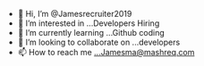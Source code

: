 - 👋 Hi, I’m @Jamesrecruiter2019
- 👀 I’m interested in ...Developers Hiring 
- 🌱 I’m currently learning ...Github coding
- 💞️ I’m looking to collaborate on ...developers
- 📫 How to reach me ...Jamesma@mashreq.com

<!---
Jamesrecruiter2019/Jamesrecruiter2019 is a ✨ special ✨ repository because its `README.md` (this file) appears on your GitHub profile.
You can click the Preview link to take a look at your changes.
--->
